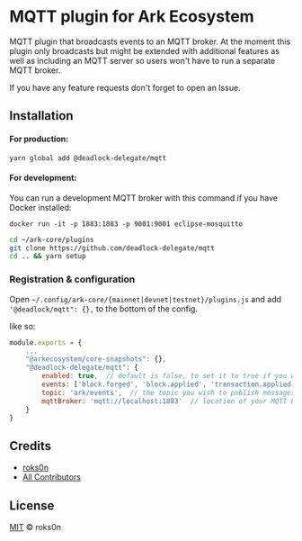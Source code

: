 # MQTT plugin for Ark Ecosystem

MQTT plugin that broadcasts events to an MQTT broker. At the moment this plugin only broadcasts but
might be extended with additional features as well as including an MQTT server so users won't have
to run a separate MQTT broker.

If you have any feature requests don't forget to open an Issue.

## Installation

#### For production:

`yarn global add @deadlock-delegate/mqtt`

#### For development:

You can run a development MQTT broker with this command if you have Docker installed:

`docker run -it -p 1883:1883 -p 9001:9001 eclipse-mosquitto`

```bash
cd ~/ark-core/plugins
git clone https://github.com/deadlock-delegate/mqtt
cd .. && yarn setup
```

### Registration & configuration

Open `~/.config/ark-core/{mainnet|devnet|testnet}/plugins.js` and add `'@deadlock/mqtt": {},` to
the bottom of the config.

like so:

```js
module.exports = {
    ...
    "@arkecosystem/core-snapshots": {},
    "@deadlock-delegate/mqtt": {
        enabled: true,  // default is false, to set it to true if you wish to enable the plugin
        events: ['block.forged', 'block.applied', 'transaction.applied'],  // events you wish to subscribe to
        topic: 'ark/events',  // the topic you wish to publish messages to
        mqttBroker: 'mqtt://localhost:1883'  // location of your MQTT broker
    }
}
```

## Credits

- [roks0n](https://github.com/roks0n)
- [All Contributors](../../contributors)

## License

[MIT](LICENSE) © roks0n
